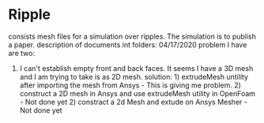 # Ripple
consists mesh files for a simulation over ripples. The simulation is to publish a paper.
description of documents int folders:
04/17/2020 problem I have are two:
1) I can't establish empty front and back faces. It seems I have a 3D mesh and I am trying to take is as 2D mesh.
solution: 1) extrudeMesh untility after importing the mesh from Ansys
               - This is giving me problem.
          2) construct a 2D mesh in Ansys and use extrudeMesh utility in OpenFoam
               -  Not done yet
          2) constract a 2d Mesh and extude on Ansys Mesher
               -  Not done yet
          
